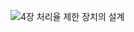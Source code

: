 ![4장 처리율 제한 장치의 설계](https://github.com/user-attachments/assets/d4212584-d891-4f83-9dfc-e41d7187ef8b)
